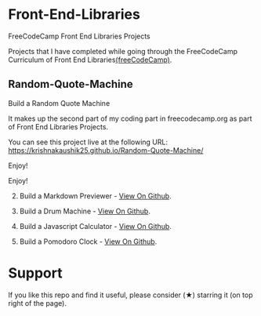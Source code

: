 # Front-End-Libraries
FreeCodeCamp Front End Libraries Projects 

Projects that I have completed while going through the FreeCodeCamp Curriculum of Front End Libraries[(freeCodeCamp)](https://www.freecodecamp.org/learn/).
## Random-Quote-Machine
Build a Random Quote Machine

It makes up the second part of my coding part in freecodecamp.org as part of Front End Libraries Projects.

You can see this project live at the following URL:
https://krishnakaushik25.github.io/Random-Quote-Machine/

Enjoy!

Enjoy!

  2. Build a Markdown Previewer - [View On Github](https://kudeh.github.io/freecodecamp-projects/Front-End-Libraries-Projects/Build%20a%20Markdown%20Previewer/).
 
  3. Build a Drum Machine - [View On Github](https://kudeh.github.io/freecodecamp-projects/Front-End-Libraries-Projects/Build%20a%20Drum%20Machine/).
   
  4. Build a Javascript Calculator - [View On Github](https://krishnakaushik25.github.io/javascript-calculator/).
   
  5. Build a Pomodoro Clock - [View On Github](https://kudeh.github.io/freecodecamp-projects/Front-End-Libraries-Projects/Build%20a%20Pomodoro%20Clock/).

# Support
If you like this repo and find it useful, please consider (★) starring it (on top right of the page).
